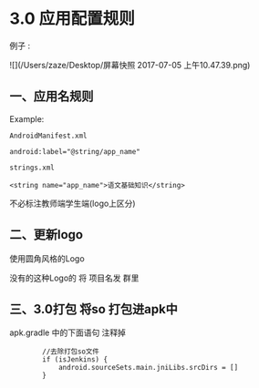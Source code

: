 # 3.0 应用配置规则

例子 : 

![](/Users/zaze/Desktop/屏幕快照 2017-07-05 上午10.47.39.png)

## 一、应用名规则


Example:

``AndroidManifest.xml``

```
android:label="@string/app_name"

```
``strings.xml ``

```
<string name="app_name">语文基础知识</string>
```

不必标注教师端学生端(logo上区分)


## 二、更新logo

使用圆角风格的Logo

没有的这种Logo的 将 项目名发 群里

## 三、3.0打包 将so 打包进apk中

apk.gradle 中的下面语句 注释掉

```
        //去除打包so文件
        if (isJenkins) {
            android.sourceSets.main.jniLibs.srcDirs = []
        }

```